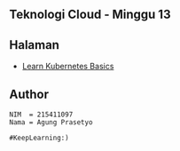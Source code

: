 ## Teknologi Cloud - Minggu 13


## Halaman
- [Learn Kubernetes Basics](interactive_tutorial.md)


## Author
```
NIM  = 215411097
Nama = Agung Prasetyo
```

``#KeepLearning:)``
